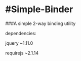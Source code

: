 #Simple-Binder
=============

###A simple 2-way binding utility


dependencies:

jquery ~1.11.0

requirejs ~2.1.14
